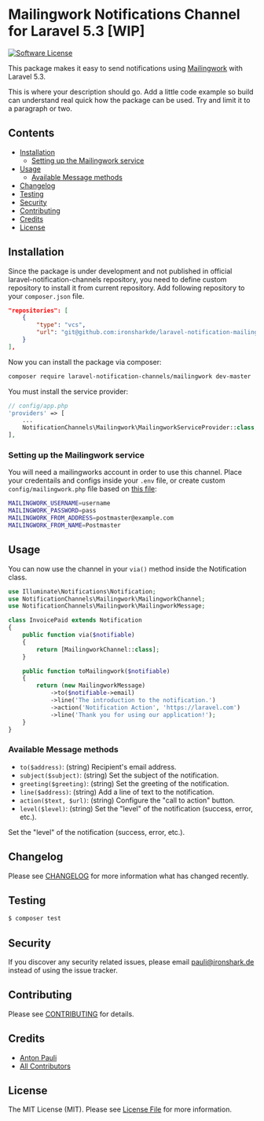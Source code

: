 # Mailingwork Notifications Channel for Laravel 5.3 [WIP]

[![Software License](https://img.shields.io/badge/license-MIT-brightgreen.svg?style=flat-square)](LICENSE.md)

This package makes it easy to send notifications using [Mailingwork](https://mailingwork.de) with Laravel 5.3.

This is where your description should go. Add a little code example so build can understand real quick how the package can be used. Try and limit it to a paragraph or two.


## Contents

- [Installation](#installation)
	- [Setting up the Mailingwork service](#setting-up-the-mailingwork-service)
- [Usage](#usage)
	- [Available Message methods](#available-message-methods)
- [Changelog](#changelog)
- [Testing](#testing)
- [Security](#security)
- [Contributing](#contributing)
- [Credits](#credits)
- [License](#license)


## Installation

Since the package is under development and not published in official laravel-notification-channels repository, you need to define custom repository to install it from current repository.
Add following repository to your `composer.json` file.

```json
"repositories": [
	{
		"type": "vcs",
		"url": "git@github.com:ironsharkde/laravel-notification-mailingwork.git"
	}
],
```

Now you can install the package via composer:

```sh
composer require laravel-notification-channels/mailingwork dev-master
```


You must install the service provider:

```php
// config/app.php
'providers' => [
    ...
    NotificationChannels\Mailingwork\MailingworkServiceProvider::class,
],
```

### Setting up the Mailingwork service

You will need a mailingworks account in order to use this channel.
Place your credentails and configs inside your `.env` file, 
or create custom `config/mailingwork.php` file based on [this file](resources/config/mailingwork.php):

```sh
MAILINGWORK_USERNAME=username
MAILINGWORK_PASSWORD=pass
MAILINGWORK_FROM_ADDRESS=postmaster@example.com
MAILINGWORK_FROM_NAME=Postmaster
```

## Usage

You can now use the channel in your `via()` method inside the Notification class.

```php
use Illuminate\Notifications\Notification;
use NotificationChannels\Mailingwork\MailingworkChannel;
use NotificationChannels\Mailingwork\MailingworkMessage;

class InvoicePaid extends Notification
{
    public function via($notifiable)
    {
        return [MailingworkChannel::class];
    }

    public function toMailingwork($notifiable)
    {
        return (new MailingworkMessage)
            ->to($notifiable->email)
            ->line('The introduction to the notification.')
            ->action('Notification Action', 'https://laravel.com')
            ->line('Thank you for using our application!');
    }
}
```

### Available Message methods

- `to($address)`: (string) Recipient's email address.
- `subject($subject)`: (string) Set the subject of the notification.
- `greeting($greeting)`: (string) Set the greeting of the notification.
- `line($address)`: (string) Add a line of text to the notification.
- `action($text, $url)`: (string) Configure the "call to action" button.
- `level($level)`: (string) Set the "level" of the notification (success, error, etc.).

Set the "level" of the notification (success, error, etc.).

## Changelog

Please see [CHANGELOG](CHANGELOG.md) for more information what has changed recently.

## Testing

``` bash
$ composer test
```

## Security

If you discover any security related issues, please email pauli@ironshark.de instead of using the issue tracker.

## Contributing

Please see [CONTRIBUTING](CONTRIBUTING.md) for details.

## Credits

- [Anton Pauli](https://github.com/TUNER88)
- [All Contributors](../../contributors)

## License

The MIT License (MIT). Please see [License File](LICENSE.md) for more information.

